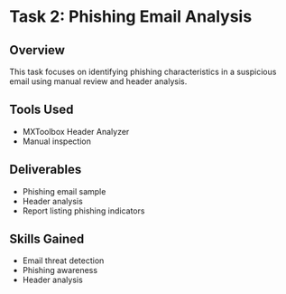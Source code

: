 # Task 2: Phishing Email Analysis

## Overview
This task focuses on identifying phishing characteristics in a suspicious email using manual review and header analysis.

## Tools Used
- MXToolbox Header Analyzer
- Manual inspection

## Deliverables
- Phishing email sample
- Header analysis
- Report listing phishing indicators

## Skills Gained
- Email threat detection
- Phishing awareness
- Header analysis
